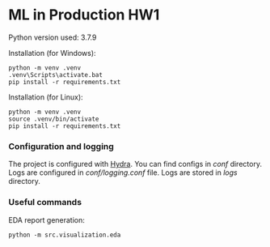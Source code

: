 # ML in Production HW1
Python version used: 3.7.9

Installation (for Windows):  

    python -m venv .venv
    .venv\Scripts\activate.bat
    pip install -r requirements.txt

Installation (for Linux):  

    python -m venv .venv
    source .venv/bin/activate
    pip install -r requirements.txt

### Configuration and logging
The project is configured with [Hydra](https://hydra.cc/). You can find configs in *conf* directory.  
Logs are configured in *conf/logging.conf* file. Logs are stored in *logs* directory.

### Useful commands

EDA report generation:

    python -m src.visualization.eda